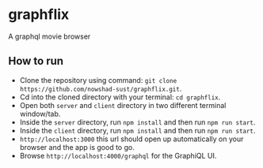 # graphflix
A graphql movie browser

## How to run
- Clone the repository using command: `git clone https://github.com/nowshad-sust/graphflix.git`.
- Cd into the cloned directory with your terminal: `cd graphflix`.
- Open both `server` and `client` directory in two different terminal window/tab.
- Inside the `server` directory, run `npm install` and then run `npm run start`.
- Inside the `client` directory, run `npm install` and then run `npm run start`.
- `http://localhost:3000` this url should open up automatically on your browser and the app is good to go.
- Browse `http://localhost:4000/graphql` for the GraphiQL UI.
